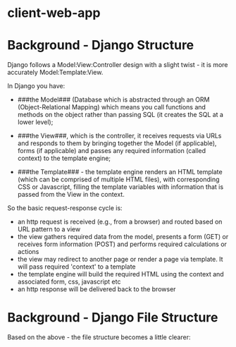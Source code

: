 # client-web-app


# Background - Django Structure
Django follows a Model:View:Controller design with a slight twist - it is more accurately Model:Template:View.  

In Django you have:
- ###the Model### (Database which is abstracted through an ORM (Object-Relational Mapping) which means you call functions and methods on the object rather than passing SQL (it creates the SQL at a lower level);

- ###the View###, which is the controller, it receives requests via URLs and responds to them by bringing together the Model (if applicable), forms (if applicable) and passes any required information (called context) to the template engine;

- ###the Template### - the template engine renders an HTML template (which can be comprised of multiple HTML files), with corresponding CSS or Javascript, filling the template variables with information that is passed from the View in the context.

So the basic request-response cycle is:
+ an http request is received (e.g., from a browser) and routed based on URL pattern to a view
+ the view gathers required data from the model, presents a form (GET) or receives form information (POST) and performs required calculations or actions
+ the view may redirect to another page or render a page via template.  It will pass required 'context' to a template
+ the template engine will build the required HTML using the context and associated form, css, javascript etc
+ an http response will be delivered back to the browser

# Background - Django File Structure
Based on the above - the file structure becomes a little clearer:






